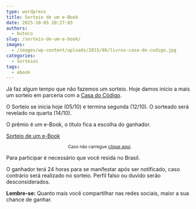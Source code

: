 ```yaml
---
type: wordpress
title: Sorteio de um e-Book
date: 2015-10-05 20:27:03
authors:
  - buteco
slug: /sorteio-de-um-e-book/
images:
  - /images/wp-content/uploads/2015/06/livros-casa-do-codigo.jpg
categories:
  - Sorteios
tags:
  - ebook
---
```


Já faz algum tempo que não fazemos um sorteio. Hoje damos início a mais um sorteio em parceria com a <a href="http://www.casadocodigo.com.br/" target="_blank">Casa do Código</a>.

O Sorteio se inicia hoje (05/10) e termina segunda (12/10). O sorteado será revelado na quarta (14/10).

O prêmio é um e-Book, o título fica a escolha do ganhador.

<!--more-->

<a class="e-widget" href="https://gleam.io/DQxhc/sorteio-de-um-ebook" rel="nofollow">Sorteio de um e-Book</a>
<p style="text-align: center;"><small>Caso não carregue <a href="https://gleam.io/DQxhc/sorteio-de-um-ebook" target="_blank">clique aqui</a>.</small></p>
Para participar é necessário que você resida no Brasil.

O ganhador terá 24 horas para se manifestar após ser notificado, caso contrário será realizado no sorteio. Perfil falso ou duvido serão desconsiderados.

<strong>Lembre-se:</strong> Quanto mais você compartilhar nas redes sociais, maior a sua chance de ganhar.

<script src="//js.gleam.io/e.js" async="true" type="text/javascript"></script>